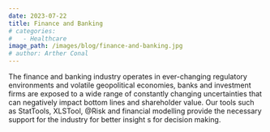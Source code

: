 ```yaml
---
date: 2023-07-22
title: Finance and Banking
# categories:
#   - Healthcare
image_path: /images/blog/finance-and-banking.jpg
# author: Arther Conal
---
```


The finance and banking industry operates in ever-changing regulatory environments and volatile geopolitical economies, banks and investment firms are exposed to a wide range of constantly changing uncertainties that can negatively impact bottom lines and shareholder value.
Our tools such as StatTools, XLSTool, @Risk and financial modelling provide the necessary support for the industry for better insight s for decision making.